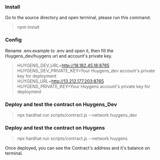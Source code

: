 ### Install
Go to the source directory and open terminal, please run this command.<br>
> npm install

### Config
Rename .env.example to .env and open it, then fill the Huygens\_dev/huygens url and account's private key.<br> 
> HUYGENS\_DEV\_URL=http://18.182.45.18:8765<br>
> HUYGENS\_DEV\_PRIVATE\_KEY=Your Huygens_dev account's private key for deployment<br>
> HUYGENS\_URL=http://13.212.177.203:8765<br>
> HUYGENS\_PRIVATE\_KEY=Your Huygens account's private key for deployment<br>

### Deploy and test the contract on Huygens_Dev
> npx hardhat run scripts/contract.js --network huygens_dev<br>

### Deploy and test the contract on Huygens
> npx hardhat run scripts/contract.js --network huygens<br>

Once deployed, you can see the Contract's address and it's balance on terminal.<br>
